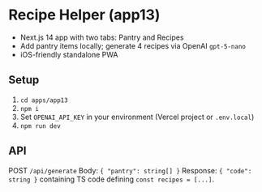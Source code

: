 # Recipe Helper (app13)

- Next.js 14 app with two tabs: Pantry and Recipes
- Add pantry items locally; generate 4 recipes via OpenAI `gpt-5-nano`
- iOS-friendly standalone PWA

## Setup

1. `cd apps/app13`
2. `npm i`
3. Set `OPENAI_API_KEY` in your environment (Vercel project or `.env.local`)
4. `npm run dev`

## API

POST `/api/generate`
Body: `{ "pantry": string[] }`
Response: `{ "code": string }` containing TS code defining `const recipes = [...]`.
